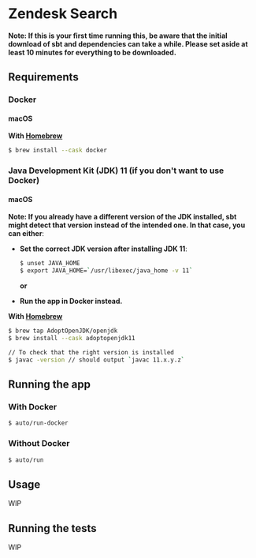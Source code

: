# Zendesk Search

**Note: If this is your first time running this, be aware that the initial download of sbt and dependencies can take a while. Please set aside at least 10 minutes for everything to be downloaded.**

## Requirements

### Docker

#### macOS

**With [Homebrew](https://brew.sh)**

```sh
$ brew install --cask docker
```

### Java Development Kit (JDK) 11 (if you don't want to use Docker)

#### macOS

**Note: If you already have a different version of the JDK installed, sbt might detect that version instead of the intended one. In that case, you can either**:
- **Set the correct JDK version after installing JDK 11**:
    ```sh
    $ unset JAVA_HOME
    $ export JAVA_HOME=`/usr/libexec/java_home -v 11`
    ```

  **or**

- **Run the app in Docker instead.**

**With [Homebrew](https://brew.sh)**

```sh
$ brew tap AdoptOpenJDK/openjdk
$ brew install --cask adoptopenjdk11

// To check that the right version is installed
$ javac -version // should output `javac 11.x.y.z`
```

## Running the app

### With Docker

```sh
$ auto/run-docker
```

### Without Docker

```sh
$ auto/run
```

## Usage

WIP

## Running the tests

WIP
